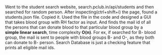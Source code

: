 Went to the student search website, search.pclub.in/api/students and then searched for random person. After inspecting(ctrl+shift+i) the page, found a students.json file. Copied it. Used the file in the code and designed a GUI that takes blood group with RH factor as input. And finds the mail id of all the persons that can donate blood to that particular blood group by a **simple linear search**, time complexity **O(n)**. For ex, if searched for B- blood group, the mail is sent to people with blood groups B- and O-, as they both can donate to B- person. Search Database is just a checking feature that prints all eligible mail ids.
